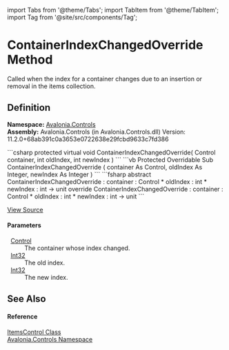 import Tabs from '@theme/Tabs'; 
import TabItem from '@theme/TabItem'; 
import Tag from '@site/src/components/Tag'; 

# ContainerIndexChangedOverride Method


Called when the index for a container changes due to an insertion or removal in the items collection.



## Definition
**Namespace:** <a href="N_Avalonia_Controls">Avalonia.Controls</a>  
**Assembly:** Avalonia.Controls (in Avalonia.Controls.dll) Version: 11.2.0+68ab391c0a3653e0722638e29fcbd9633c7fd386

<Tabs groupId="api-code-preview">
<TabItem value="csharp" label="C#">
```csharp
protected virtual void ContainerIndexChangedOverride(
	Control container,
	int oldIndex,
	int newIndex
)
```
</TabItem>
<TabItem value="vb" label="VB">
```vb
Protected Overridable Sub ContainerIndexChangedOverride ( 
	container As Control,
	oldIndex As Integer,
	newIndex As Integer
)
```
</TabItem>
<TabItem value="fsharp" label="F#">
```fsharp
abstract ContainerIndexChangedOverride : 
        container : Control * 
        oldIndex : int * 
        newIndex : int -> unit 
override ContainerIndexChangedOverride : 
        container : Control * 
        oldIndex : int * 
        newIndex : int -> unit 
```
</TabItem>
</Tabs>



<a href="https://github.com/AvaloniaUI/Avalonia/tree/master/srcAvalonia.Controls/ItemsControl.cs#L442" title="View the source code">View Source</a>



#### Parameters
<dl><dt>  <a href="T_Avalonia_Controls_Control">Control</a></dt><dd>The container whose index changed.</dd><dt>  <a href="https://learn.microsoft.com/dotnet/api/system.int32" target="_blank" rel="noopener noreferrer">Int32</a></dt><dd>The old index.</dd><dt>  <a href="https://learn.microsoft.com/dotnet/api/system.int32" target="_blank" rel="noopener noreferrer">Int32</a></dt><dd>The new index.</dd></dl>

## See Also


#### Reference
<a href="T_Avalonia_Controls_ItemsControl">ItemsControl Class</a>  
<a href="N_Avalonia_Controls">Avalonia.Controls Namespace</a>  
